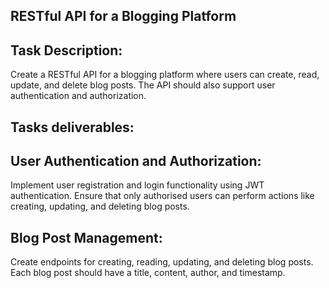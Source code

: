 ## RESTful API for a Blogging Platform

## Task Description: 
Create a RESTful API for a blogging platform where users can create, read, update, and delete blog posts. The API should also support user authentication and authorization.

## Tasks deliverables: 

## User Authentication and Authorization:
Implement user registration and login functionality using JWT authentication.
Ensure that only authorised users can perform actions like creating, updating, and deleting blog posts.

## Blog Post Management:
Create endpoints for creating, reading, updating, and deleting blog posts.
Each blog post should have a title, content, author, and timestamp.
